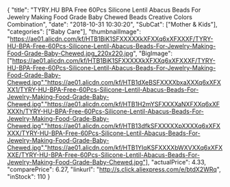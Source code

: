 {
	"title": "TYRY.HU BPA Free 60Pcs Silicone Lentil Abacus Beads For Jewelry Making Food Grade Baby Chewed Beads Creative Colors Combination",
	"date": "2018-10-31 10:30:20",
	"SubCat": ["Mother & Kids"],
	"categories": ["Baby Care"],
	"thumbnailImage": "https://ae01.alicdn.com/kf/HTB1BiK1SFXXXXXkXFXXq6xXFXXXF/TYRY-HU-BPA-Free-60Pcs-Silicone-Lentil-Abacus-Beads-For-Jewelry-Making-Food-Grade-Baby-Chewed.jpg_220x220.jpg",
	"BigImage": ["https://ae01.alicdn.com/kf/HTB1BiK1SFXXXXXkXFXXq6xXFXXXF/TYRY-HU-BPA-Free-60Pcs-Silicone-Lentil-Abacus-Beads-For-Jewelry-Making-Food-Grade-Baby-Chewed.jpg","https://ae01.alicdn.com/kf/HTB1dXeBSFXXXXbxaXXXq6xXFXXX1/TYRY-HU-BPA-Free-60Pcs-Silicone-Lentil-Abacus-Beads-For-Jewelry-Making-Food-Grade-Baby-Chewed.jpg","https://ae01.alicdn.com/kf/HTB1H2mYSFXXXXaNXFXXq6xXFXXXh/TYRY-HU-BPA-Free-60Pcs-Silicone-Lentil-Abacus-Beads-For-Jewelry-Making-Food-Grade-Baby-Chewed.jpg","https://ae01.alicdn.com/kf/HTB13dfkSFXXXXXpXXXXq6xXFXXXX/TYRY-HU-BPA-Free-60Pcs-Silicone-Lentil-Abacus-Beads-For-Jewelry-Making-Food-Grade-Baby-Chewed.jpg","https://ae01.alicdn.com/kf/HTB1YIqKSFXXXXbWXVXXq6xXFXXXE/TYRY-HU-BPA-Free-60Pcs-Silicone-Lentil-Abacus-Beads-For-Jewelry-Making-Food-Grade-Baby-Chewed.jpg"],
	"actualPrice": 4.33,
	"comparePrice": 6.27,
	"linkurl": "http://s.click.aliexpress.com/e/btdX2WRq",
	"inStock": 110
}
